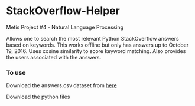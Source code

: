 # StackOverflow-Helper
Metis Project #4 - Natural Language Processing

Allows one to search the most relevant Python StackOverflow answers based on keywords. This works offline but only has answers up to October 19, 2016. 
Uses cosine similarity to score keyword matching. 
Also provides the users associated with the answers. 

### To use
Download the answers.csv dataset from [here](https://www.kaggle.com/stackoverflow/pythonquestions)  

Download the python files  


